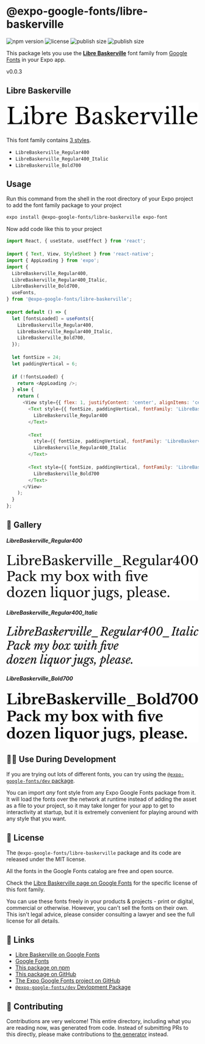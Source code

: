 # @expo-google-fonts/libre-baskerville

![npm version](https://flat.badgen.net/npm/v/@expo-google-fonts/libre-baskerville)
![license](https://flat.badgen.net/github/license/expo/google-fonts)
![publish size](https://flat.badgen.net/packagephobia/install/@expo-google-fonts/libre-baskerville)
![publish size](https://flat.badgen.net/packagephobia/publish/@expo-google-fonts/libre-baskerville)

This package lets you use the [**Libre Baskerville**](https://fonts.google.com/specimen/Libre+Baskerville) font family from [Google Fonts](https://fonts.google.com/) in your Expo app.

v0.0.3

## Libre Baskerville

![Libre Baskerville](./font-family.png)

This font family contains [3 styles](#-gallery).

- `LibreBaskerville_Regular400`
- `LibreBaskerville_Regular400_Italic`
- `LibreBaskerville_Bold700`

## Usage

Run this command from the shell in the root directory of your Expo project to add the font family package to your project
```sh
expo install @expo-google-fonts/libre-baskerville expo-font
```

Now add code like this to your project
```js
import React, { useState, useEffect } from 'react';

import { Text, View, StyleSheet } from 'react-native';
import { AppLoading } from 'expo';
import {
  LibreBaskerville_Regular400,
  LibreBaskerville_Regular400_Italic,
  LibreBaskerville_Bold700,
  useFonts,
} from '@expo-google-fonts/libre-baskerville';

export default () => {
  let [fontsLoaded] = useFonts({
    LibreBaskerville_Regular400,
    LibreBaskerville_Regular400_Italic,
    LibreBaskerville_Bold700,
  });

  let fontSize = 24;
  let paddingVertical = 6;

  if (!fontsLoaded) {
    return <AppLoading />;
  } else {
    return (
      <View style={{ flex: 1, justifyContent: 'center', alignItems: 'center' }}>
        <Text style={{ fontSize, paddingVertical, fontFamily: 'LibreBaskerville_Regular400' }}>
          LibreBaskerville_Regular400
        </Text>

        <Text
          style={{ fontSize, paddingVertical, fontFamily: 'LibreBaskerville_Regular400_Italic' }}>
          LibreBaskerville_Regular400_Italic
        </Text>

        <Text style={{ fontSize, paddingVertical, fontFamily: 'LibreBaskerville_Bold700' }}>
          LibreBaskerville_Bold700
        </Text>
      </View>
    );
  }
};

```

## 🔡 Gallery

##### LibreBaskerville_Regular400
![LibreBaskerville_Regular400](./9823638a0177e6fb752280379b200fdaa407e687c8c8e2e7f67bb73b6098f478.ttf.png)

##### LibreBaskerville_Regular400_Italic
![LibreBaskerville_Regular400_Italic](./47c63ebb507fc5ce683210642c5b0529745a907c2a98ca886eef85e798558b3b.ttf.png)

##### LibreBaskerville_Bold700
![LibreBaskerville_Bold700](./e4f9416f4d8d90e78dc3993de94575a0c44a72da6b4216e5f6346cfee242d201.ttf.png)


## 👩‍💻 Use During Development

If you are trying out lots of different fonts, you can try using the [`@expo-google-fonts/dev` package](https://github.com/expo/google-fonts/tree/master/font-packages/dev#readme).

You can import *any* font style from any Expo Google Fonts package from it. It will load the fonts
over the network at runtime instead of adding the asset as a file to your project, so it may take longer
for your app to get to interactivity at startup, but it is extremely convenient
for playing around with any style that you want.

## 📖 License

The `@expo-google-fonts/libre-baskerville` package and its code are released under the MIT license.

All the fonts in the Google Fonts catalog are free and open source.

Check the [Libre Baskerville page on Google Fonts](https://fonts.google.com/specimen/Libre+Baskerville) for the specific license of this font family.

You can use these fonts freely in your products & projects - print or digital, commercial or otherwise. However, you can't sell the fonts on their own. This isn't legal advice, please consider consulting a lawyer and see the full license for all details.

## 🔗 Links

- [Libre Baskerville on Google Fonts](https://fonts.google.com/specimen/Libre+Baskerville)
- [Google Fonts](https://fonts.google.com/)
- [This package on npm](https://www.npmjs.com/package/@expo-google-fonts/libre-baskerville)
- [This package on GitHub](https://github.com/expo/google-fonts/tree/master/font-packages/libre-baskerville)
- [The Expo Google Fonts project on GitHub](https://github.com/expo/google-fonts)
- [`@expo-google-fonts/dev` Devlopment Package](https://github.com/expo/google-fonts/tree/master/font-packages/dev)


## 🤝 Contributing

Contributions are very welcome! This entire directory, including what you are reading now, was generated from code. Instead of submitting PRs to this directly, please make contributions to [the generator](https://github.com/expo/google-fonts/tree/master/packages/generator) instead.
